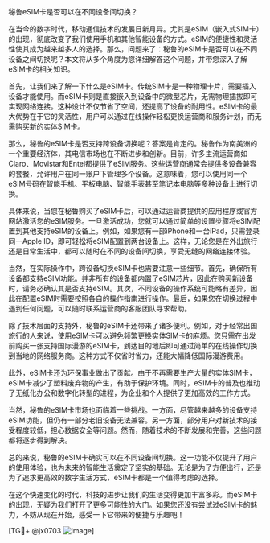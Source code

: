 秘鲁eSIM卡是否可以在不同设备间切换？

在当今的数字时代，移动通信技术的发展日新月异。尤其是eSIM（嵌入式SIM卡）的出现，彻底改变了我们使用手机和其他智能设备的方式。eSIM的便捷性和灵活性使其成为越来越多人的选择。那么，问题来了：秘鲁的eSIM卡是否可以在不同设备之间切换呢？本文将从多个角度为您详细解答这个问题，并带您深入了解eSIM卡的相关知识。

首先，让我们来了解一下什么是eSIM卡。传统SIM卡是一种物理卡片，需要插入设备才能使用。而eSIM卡则是直接嵌入到设备中的微型芯片，无需物理插拔即可实现网络连接。这种设计不仅节省了空间，还提高了设备的耐用性。eSIM卡的最大优势在于它的灵活性，用户可以通过在线操作轻松更换运营商和服务计划，而无需购买新的实体SIM卡。

那么，秘鲁的eSIM卡是否支持跨设备切换呢？答案是肯定的。秘鲁作为南美洲的一个重要经济体，其电信市场也在不断进步和创新。目前，许多主流运营商如Claro、Movistar和Entel都提供了eSIM服务。这些运营商通常会提供多设备兼容的套餐，允许用户在同一账户下管理多个设备。这意味着，您可以使用同一个eSIM号码在智能手机、平板电脑、智能手表甚至笔记本电脑等多种设备上进行切换。

具体来说，当您在秘鲁购买了eSIM卡后，可以通过运营商提供的应用程序或官方网站激活您的eSIM服务。一旦激活成功，您就可以通过简单的设置步骤将eSIM配置到其他支持eSIM的设备上。例如，如果您有一部iPhone和一台iPad，只需登录同一Apple ID，即可轻松将eSIM配置到两台设备上。这样，无论您是在外出旅行还是日常生活中，都可以随时在不同的设备间切换，享受无缝的网络连接体验。

当然，在实际操作中，跨设备切换eSIM卡也需要注意一些细节。首先，确保所有设备都支持eSIM功能。并非所有的设备都内置了eSIM芯片，因此在购买新设备时，请务必确认其是否支持eSIM。其次，不同设备的操作系统可能略有差异，因此在配置eSIM时需要按照各自的操作指南进行操作。最后，如果您在切换过程中遇到任何问题，可以随时联系运营商的客服团队寻求帮助。

除了技术层面的支持外，秘鲁的eSIM卡还带来了诸多便利。例如，对于经常出国旅行的人来说，使用eSIM卡可以避免频繁更换实体SIM卡的麻烦。您只需在出发前购买一张支持国际漫游的eSIM卡，到达目的地后即可通过简单的在线操作切换到当地的网络服务商。这种方式不仅省时省力，还能大幅降低国际漫游费用。

此外，eSIM卡还为环保事业做出了贡献。由于不再需要生产大量的实体SIM卡，eSIM卡减少了塑料废弃物的产生，有助于保护环境。同时，eSIM卡的普及也推动了无纸化办公和数字化转型的进程，为企业和个人提供了更加高效的工作方式。

当然，秘鲁的eSIM卡市场也面临着一些挑战。一方面，尽管越来越多的设备支持eSIM功能，但仍有一部分老旧设备无法兼容。另一方面，部分用户对新技术的接受程度较低，担心数据安全等问题。然而，随着技术的不断发展和完善，这些问题都将逐步得到解决。

总的来说，秘鲁的eSIM卡确实可以在不同设备间切换。这一功能不仅提升了用户的使用体验，也为未来的智能生活奠定了坚实的基础。无论是为了方便出行，还是为了追求更高效的数字生活方式，eSIM卡都是一个值得考虑的选择。

在这个快速变化的时代，科技的进步让我们的生活变得更加丰富多彩。而eSIM卡的出现，无疑为我们打开了更多可能性的大门。如果您还没有尝试过eSIM卡的魅力，不妨从现在开始，感受一下它带来的便捷与乐趣吧！

[TG💪+ @jx0703 ![Image](https://github.com/user-attachments/assets/dbca1d08-cadb-493c-b0ec-ad6f7a83f270)]